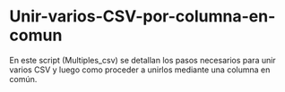 # Unir-varios-CSV-por-columna-en-comun

En este script (Multiples_csv) se detallan los pasos necesarios para unir varios CSV y luego como proceder a unirlos mediante una columna en común.
